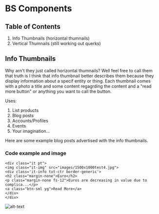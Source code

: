 # BS Components

## Table of Contents

  1. Info Thumbnails (horizontal thumnails)
  1. Vertical Thumnails (still working out querks)

## Info Thumbnails

Why arn't they just called horizontal thumnails? Well feel free to call them that truth is I think that info thumbnail better describes them because they display information about a specif entity or thing. Each thumbnail comes with a photo a title and some content regagrding the content and a "read more button" or anything you want to call the button.

Uses:

  1. List products
  1. Blog posts
  1. Accounts/Profiles
  1. Events
  1. Your imagination...

Here are some example blog posts advertised with the info thumbnails.

### Code example and image

```
<div class="it pt">
<img class="it-img" src="images/1500x1000test4.jpg">
<div class='it-info txt-ctr border-generic'>
<h2 class="margin-none">Euro</h2>
<p class="margin-none fs-12">Euros are decreasing in value due to complica...</p>
<a class="btn-sml yg">Read More</a>
</div>
</div>
```

![alt-text][it]

[it]: url('https://github.com/matthewLeFevre/beautiful_site/blob/master/test/images/info-thumbnail.JPG')
